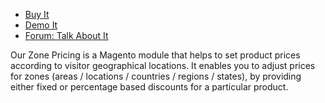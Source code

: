 
 - [Buy It](https://merchantprotocol.com/store/magento-extensions/magento-v1-0/zone-pricing.html)
 - [Demo It](http://demo.merchantprotocol.com/M1-zone-pricing)
 - [Forum: Talk About It](https://merchantprotocol.com/forums/forum/magento-plugin-forum/geo-discount-pricing/)

Our Zone Pricing is a Magento module that helps to set product prices according to visitor geographical locations. It enables you to adjust prices for zones (areas / locations / countries / regions / states), by providing either fixed or percentage based discounts for a particular product.
